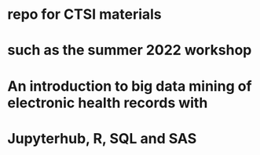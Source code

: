 # repo for CTSI materials
# such as the summer 2022 workshop
# An introduction to big data mining of electronic health records with
# Jupyterhub, R, SQL and SAS
